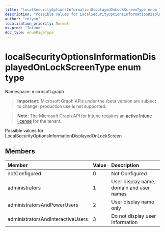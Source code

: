 ```yaml
---
title: "localSecurityOptionsInformationDisplayedOnLockScreenType enum type"
description: "Possible values for LocalSecurityOptionsInformationDisplayedOnLockScreen"
author: "rolyon"
localization_priority: Normal
ms.prod: "Intune"
doc_type: enumPageType
---
```


# localSecurityOptionsInformationDisplayedOnLockScreenType enum type

Namespace: microsoft.graph

> **Important:** Microsoft Graph APIs under the /beta version are subject to change; production use is not supported.

> **Note:** The Microsoft Graph API for Intune requires an [active Intune license](https://go.microsoft.com/fwlink/?linkid=839381) for the tenant.

Possible values for LocalSecurityOptionsInformationDisplayedOnLockScreen

## Members
|Member|Value|Description|
|:---|:---|:---|
|notConfigured|0|Not Configured|
|administrators|1|User display name, domain and user names|
|administratorsAndPowerUsers|2|User display name only|
|administratorsAndInteractiveUsers|3|Do not display user information|



